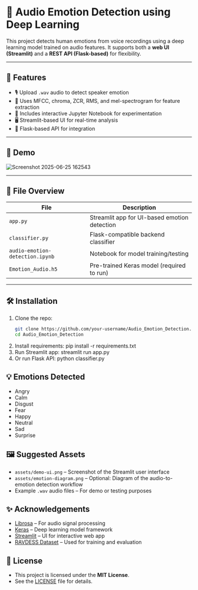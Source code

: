 # 🎵 Audio Emotion Detection using Deep Learning

This project detects human emotions from voice recordings using a deep learning model trained on audio features. It supports both a **web UI (Streamlit)** and a **REST API (Flask-based)** for flexibility.

---

## 📌 Features

- 🎙 Upload `.wav` audio to detect speaker emotion
- 🧠 Uses MFCC, chroma, ZCR, RMS, and mel-spectrogram for feature extraction
- 🧪 Includes interactive Jupyter Notebook for experimentation
- 🖥 Streamlit-based UI for real-time analysis
- 🔗 Flask-based API for integration

---

## 🚀 Demo
![Screenshot 2025-06-25 162543](https://github.com/user-attachments/assets/fc2a5ac9-0a2e-411a-9ab7-51dd53dc94d0)


---

## 📁 File Overview

| File                     | Description                              |
|--------------------------|------------------------------------------|
| `app.py`                 | Streamlit app for UI-based emotion detection |
| `classifier.py`          | Flask-compatible backend classifier        |
| `audio-emotion-detection.ipynb` | Notebook for model training/testing      |
| `Emotion_Audio.h5`       | Pre-trained Keras model (required to run) |

---

## 🛠️ Installation

1. Clone the repo:
   ```bash
   git clone https://github.com/your-username/Audio_Emotion_Detection.git
   cd Audio_Emotion_Detection
2. Install requirements:
    pip install -r requirements.txt
3. Run Streamlit app:
    streamlit run app.py
4. Or run Flask API:
    python classifier.py

## 💡 Emotions Detected

- Angry  
- Calm  
- Disgust  
- Fear  
- Happy  
- Neutral  
- Sad  
- Surprise

## 🖼️ Suggested Assets

- `assets/demo-ui.png` – Screenshot of the Streamlit user interface
- `assets/emotion-diagram.png` – Optional: Diagram of the audio-to-emotion detection workflow
- Example `.wav` audio files – For demo or testing purposes


## ✨ Acknowledgements

- [Librosa](https://librosa.org/) – For audio signal processing
- [Keras](https://keras.io/) – Deep learning model framework
- [Streamlit](https://streamlit.io/) – UI for interactive web app
- [RAVDESS Dataset](https://zenodo.org/record/1188976) – Used for training and evaluation

## 📜 License

- This project is licensed under the **MIT License**.  
- See the [LICENSE](LICENSE) file for details.











      


